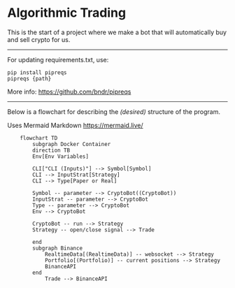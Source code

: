 # Algorithmic Trading
This is the start of a project where we make a bot that will automatically buy and sell crypto for us. 

---

For updating requirements.txt, use:
```
pip install pipreqs
pipreqs {path}
```
More info: https://github.com/bndr/pipreqs

---

Below is a flowchart for describing the *(desired)* structure of the program.

Uses Mermaid Markdown https://mermaid.live/

```mermaid
    flowchart TD
        subgraph Docker Container 
        direction TB
        Env[Env Variables]
        
        CLI["CLI (Inputs)"] --> Symbol[Symbol]
        CLI --> InputStrat[Strategy]
        CLI --> Type[Paper or Real]

        Symbol -- parameter --> CryptoBot((CryptoBot))
        InputStrat -- parameter --> CryptoBot
        Type -- parameter --> CryptoBot
        Env --> CryptoBot

        CryptoBot -- run --> Strategy
        Strategy -- open/close signal --> Trade

        end
        subgraph Binance
            RealtimeData[(RealtimeData)] -- websocket --> Strategy
            Portfolio[(Portfolio)] -- current positions --> Strategy
            BinanceAPI
        end
            Trade --> BinanceAPI
```
